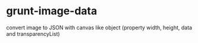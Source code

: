 grunt-image-data
================

convert image to JSON with canvas like object (property width, height, data and transparencyList)
